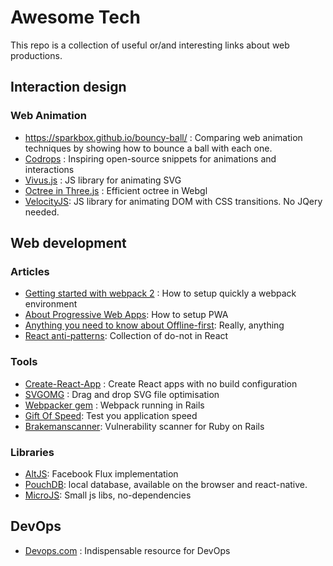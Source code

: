 # Awesome Tech

This repo is a collection of useful or/and interesting links about web productions.

## Interaction design

### Web Animation

- https://sparkbox.github.io/bouncy-ball/ : Comparing web animation techniques by showing how to bounce a ball with each one.
- [Codrops](https://tympanus.net/codrops/) : Inspiring open-source snippets for animations and interactions
- [Vivus.js](https://github.com/maxwellito/vivus) : JS library for animating SVG
- [Octree in Three.js](https://github.com/collinhover/threeoctree) : Efficient octree in Webgl
- [VelocityJS](http://velocityjs.org/): JS library for animating DOM with CSS transitions. No JQery needed.


## Web development

### Articles

- [Getting started with webpack 2](https://blog.madewithenvy.com/getting-started-with-webpack-2-ed2b86c68783) : How to setup quickly a webpack environment
- [About Progressive Web Apps](https://developers.google.com/web/progressive-web-apps/): How to setup PWA
- [Anything you need to know about Offline-first](https://github.com/pazguille/offline-first): Really, anything
- [React anti-patterns](https://github.com/vasanthk/react-bits): Collection of do-not in React

### Tools

- [Create-React-App](https://github.com/facebookincubator/create-react-app) : Create React apps with no build configuration
- [SVGOMG](https://jakearchibald.github.io/svgomg/) : Drag and drop SVG file optimisation
- [Webpacker gem](https://github.com/rails/webpacker) : Webpack running in Rails
- [Gift Of Speed](https://www.giftofspeed.com/): Test you application speed
- [Brakemanscanner](https://brakemanscanner.org/): Vulnerability scanner for Ruby on Rails


### Libraries

- [AltJS](http://alt.js.org/): Facebook Flux implementation
- [PouchDB](https://pouchdb.com/): local database, available on the browser and react-native.
- [MicroJS](http://microjs.com/#): Small js libs, no-dependencies

## DevOps

- [Devops.com](https://devops.com/) : Indispensable resource for DevOps 

